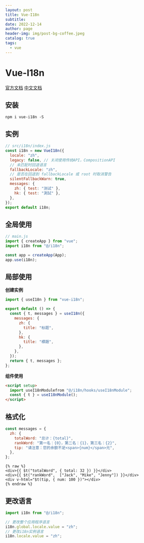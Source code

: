 ```yaml
---
layout: post
title: Vue-I18n
subtitle: 
date: 2022-12-14
author: page
header-img: img/post-bg-coffee.jpeg
catalog: true
tags:
  - vue
---
```


# Vue-I18n

[官方文档](https://vue-i18n.intlify.dev/) [中文文档](https://kazupon.github.io/vue-i18n/zh/)

## 安装

```
npm i vue-i18n -S
```

## 实例

```js
// src/i18n/index.js
const i18n = new VueI18n({
  locale: "zh",
  legacy: false, // 关闭使用传统API，CompositionAPI
  // 未匹配时回退语言
  fallbackLocale: "zh",
  // 是否在回退到 fallbackLocale 或 root 时取消警告
  silentFallbackWarn: true,
  messages: {
    zh: { test: "测试" },
    hk: { test: "測試" },
  },
});
export default i18n;
```

## 全局使用

```js
// main.js
import { createApp } from "vue";
import i18n from "@/i18n";

const app = createApp(App);
app.use(i18n);
```

## 局部使用

**创建实例**

```js
import { useI18n } from "vue-i18n";

export default () => {
  const { t, messages } = useI18n({
    messages: {
      zh: {
        title: "标题",
      },
      hk: {
        title: "標題",
      },
    },
  });
  return { t, messages };
};
```

**组件使用**

```html
<script setup>
  import useI18nModulefrom "@/i18n/hooks/useI18nModule";
  const { t } = useI18nModule();
</script>
```

## 格式化

```js
const messages = {
  zh: {
    totalWord: "总计：{total}",
    rankWord: "第一名：{0}，第二名：{1}，第三名：{2}",
    tip: "请注意：您的余额不足<span>{num}</span>元",
  },
};
```

```vue
{% raw %}
<div>{{ $t("totalWord", { total: 32 }) }}</div>
<div>{{ $t("rankWord",  ["Jack", "Mike", "Jenny"]) }}</div>
<div v-html="$t(tip, { num: 100 })"></div>
{% endraw %}
```

## 更改语言

```js
import i18n from "@/i18n";

// 更改整个应用程序语言
i18n.global.locale.value = "zh";
// 更改i18n实例语言
i18n.locale.value = "zh";
```
